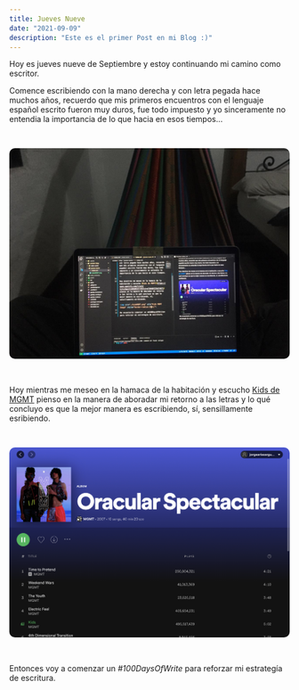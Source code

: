 ```yaml
---
title: Jueves Nueve 
date: "2021-09-09" 
description: "Este es el primer Post en mi Blog :)"
---
```

<!-- date: año-mes-día -->

Hoy es jueves nueve de Septiembre y estoy continuando mi camino como escritor.

Comence escribiendo con la mano derecha y con letra pegada hace muchos años, recuerdo que mis primeros encuentros con el lenguaje español escrito fueron muy duros, fue todo impuesto y yo sinceramente no entendia la importancia de lo que hacia en esos tiempos...

<img src="./fotoEscritura.jpeg" alt="Write time Image" style="border-radius:10px; margin:30px 0;">



Hoy mientras me meseo en la hamaca de la habitación y escucho [Kids de MGMT](https://open.spotify.com/track/1jJci4qxiYcOHhQR247rEU?si=e72648f27b5f4671) pienso en la manera de aboradar mi retorno a las letras y lo qué concluyo es que la mejor manera es escribiendo, sí, sensillamente esribiendo.

<img src="./kidsMGMT.png" alt="Kids MGMT Image" style="border-radius:10px; margin:30px 0;">

Entonces voy a comenzar un *#100DaysOfWrite* para reforzar mi estrategía de escritura.

